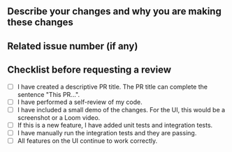 ## Describe your changes and why you are making these changes

## Related issue number (if any)

## Checklist before requesting a review
- [ ] I have created a descriptive PR title. The PR title can complete the sentence "This PR...".
- [ ] I have performed a self-review of my code.
- [ ] I have included a small demo of the changes. For the UI, this would be a screenshot or a Loom video.
- [ ] If this is a new feature, I have added unit tests and integration tests.
- [ ] I have manually run the integration tests and they are passing.
- [ ] All features on the UI continue to work correctly.
